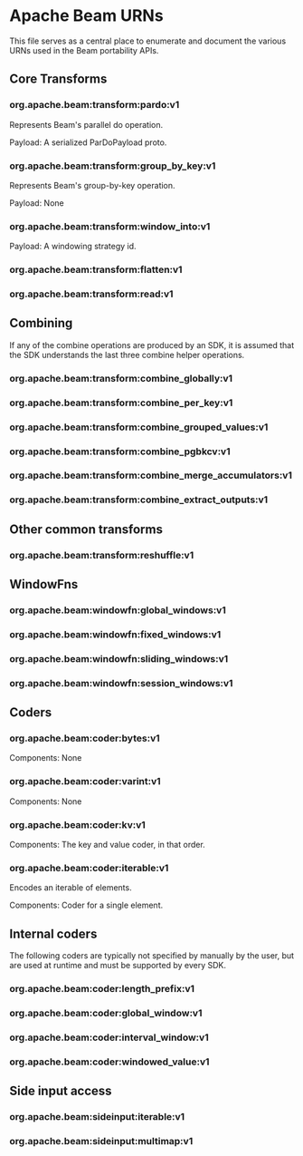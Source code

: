 <!--

Licensed to the Apache Software Foundation (ASF) under one or more
contributor license agreements.  See the NOTICE file distributed with
this work for additional information regarding copyright ownership.
The ASF licenses this file to You under the Apache License, Version 2.0
(the "License"); you may not use this file except in compliance with
the License.  You may obtain a copy of the License at

   http://www.apache.org/licenses/LICENSE-2.0

Unless required by applicable law or agreed to in writing, software
distributed under the License is distributed on an "AS IS" BASIS,
WITHOUT WARRANTIES OR CONDITIONS OF ANY KIND, either express or implied.
See the License for the specific language governing permissions and
limitations under the License.

-->

# Apache Beam URNs

This file serves as a central place to enumerate and document the various
URNs used in the Beam portability APIs.


## Core Transforms

### org.apache.beam:transform:pardo:v1

Represents Beam's parallel do operation.

Payload: A serialized ParDoPayload proto.

### org.apache.beam:transform:group_by_key:v1

Represents Beam's group-by-key operation.

Payload: None

### org.apache.beam:transform:window_into:v1

Payload: A windowing strategy id.

### org.apache.beam:transform:flatten:v1

### org.apache.beam:transform:read:v1


## Combining

If any of the combine operations are produced by an SDK, it is assumed that
the SDK understands the last three combine helper operations.

### org.apache.beam:transform:combine_globally:v1

### org.apache.beam:transform:combine_per_key:v1

### org.apache.beam:transform:combine_grouped_values:v1

### org.apache.beam:transform:combine_pgbkcv:v1

### org.apache.beam:transform:combine_merge_accumulators:v1

### org.apache.beam:transform:combine_extract_outputs:v1


## Other common transforms

### org.apache.beam:transform:reshuffle:v1


## WindowFns

### org.apache.beam:windowfn:global_windows:v1

### org.apache.beam:windowfn:fixed_windows:v1

### org.apache.beam:windowfn:sliding_windows:v1

### org.apache.beam:windowfn:session_windows:v1


## Coders

###  org.apache.beam:coder:bytes:v1

Components: None

###  org.apache.beam:coder:varint:v1

Components: None

###  org.apache.beam:coder:kv:v1

Components: The key and value coder, in that order.

###  org.apache.beam:coder:iterable:v1

Encodes an iterable of elements.

Components: Coder for a single element.

## Internal coders

The following coders are typically not specified by manually by the user,
but are used at runtime and must be supported by every SDK.

###  org.apache.beam:coder:length_prefix:v1

###  org.apache.beam:coder:global_window:v1

###  org.apache.beam:coder:interval_window:v1

###  org.apache.beam:coder:windowed_value:v1


## Side input access

### org.apache.beam:sideinput:iterable:v1

### org.apache.beam:sideinput:multimap:v1

